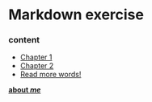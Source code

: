 # Markdown exercise

### content
* [Chapter 1](content/chapter1.md)  
* [Chapter 2](./content/chapter2.md)  
* [Read more words!](docs/more_words.md)

[**about _me_**](about_me.md)
